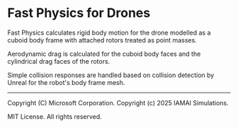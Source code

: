 # Fast Physics for Drones

Fast Physics calculates rigid body motion for the drone modelled as a cuboid body frame with attached rotors treated as point masses.

Aerodynamic drag is calculated for the cuboid body faces and the cylindrical drag faces of the rotors.

Simple collision responses are handled based on collision detection by Unreal for the robot's body frame mesh.

---

Copyright (C) Microsoft Corporation. 
Copyright (c) 2025 IAMAI Simulations.

MIT License. All rights reserved.

